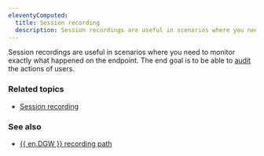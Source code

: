```yaml
---
eleventyComputed:
  title: Session recording
  description: Session recordings are useful in scenarios where you need to monitor exactly what happened on the endpoint.
---
```

Session recordings are useful in scenarios where you need to monitor exactly what happened on the endpoint. The end goal is to be able to [audit](/rdm/windows/concepts/advanced-concepts/logs-reports-audits/) the actions of users.

### Related topics
* [Session recording](/kb/remote-desktop-manager/how-to-articles/session-recording/)

### See also
* [{{ en.DGW }} recording path](/kb/devolutions-gateway/knowledge-base/recording-path/)
